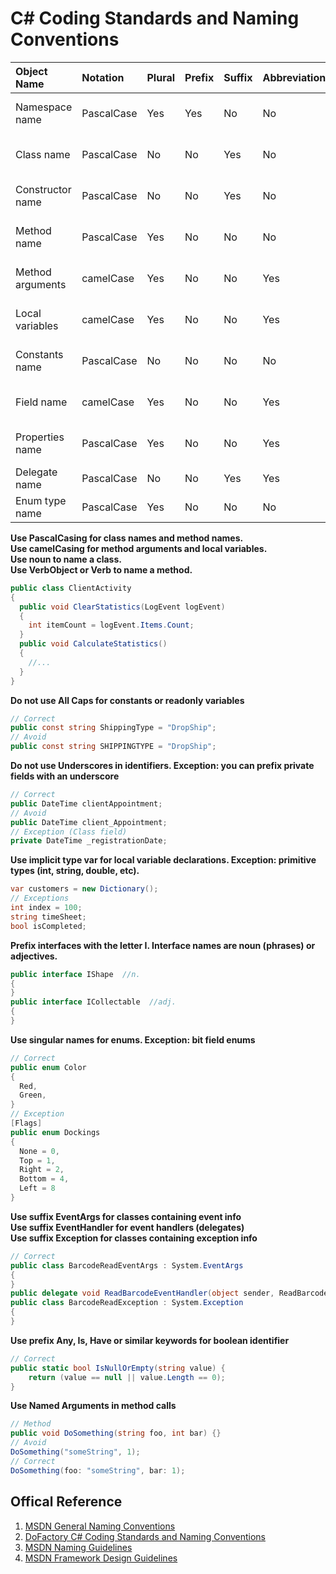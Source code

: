 # C# Coding Standards and Naming Conventions


| Object Name               | Notation   | Plural | Prefix | Suffix | Abbreviation | Char Mask          | Underscores |
|:--------------------------|:-----------|:-------|:-------|:-------|:-------------|:-------------------|:------------|
| Namespace name            | PascalCase | Yes    | Yes    | No     | No           | [A-z][0-9]         | No          |
| Class name                | PascalCase | No     | No     | Yes    | No           | [A-z][0-9]         | No          |
| Constructor name          | PascalCase | No     | No     | Yes    | No           | [A-z][0-9]         | No          |
| Method name               | PascalCase | Yes    | No     | No     | No           | [A-z][0-9]         | No          |
| Method arguments          | camelCase  | Yes    | No     | No     | Yes          | [A-z][0-9]         | No          |
| Local variables           | camelCase  | Yes    | No     | No     | Yes          | [A-z][0-9]         | No          |
| Constants name            | PascalCase | No     | No     | No     | No           | [A-z][0-9]         | No          |
| Field name                | camelCase  | Yes    | No     | No     | Yes          | [A-z][0-9]         | Yes         |
| Properties name           | PascalCase | Yes    | No     | No     | Yes          | [A-z][0-9]         | No          |
| Delegate name             | PascalCase | No     | No     | Yes    | Yes          | [A-z]              | No          |
| Enum type name            | PascalCase | Yes    | No     | No     | No           | [A-z]              | No          |

**Use PascalCasing for class names and method names.**<br/>
**Use camelCasing for method arguments and local variables.**<br/>
**Use noun to name a class.** <br/>
**Use VerbObject or Verb to name a method.**
```csharp
public class ClientActivity
{
  public void ClearStatistics(LogEvent logEvent)
  {
    int itemCount = logEvent.Items.Count;
  }
  public void CalculateStatistics()
  {
    //...
  }
}
```

**Do not use All Caps for constants or readonly variables**
```csharp
// Correct
public const string ShippingType = "DropShip";
// Avoid
public const string SHIPPINGTYPE = "DropShip";
```

**Do not use Underscores in identifiers. Exception: you can prefix private fields with an underscore**
```csharp 
// Correct
public DateTime clientAppointment;  
// Avoid
public DateTime client_Appointment;
// Exception (Class field)
private DateTime _registrationDate;
```

**Use implicit type var for local variable declarations. Exception: primitive types (int, string, double, etc).**
```csharp 
var customers = new Dictionary();
// Exceptions
int index = 100;
string timeSheet;
bool isCompleted;
```

**Prefix interfaces with the letter I. Interface names are noun (phrases) or adjectives.**
```csharp     
public interface IShape  //n.
{
}
public interface ICollectable  //adj.
{
}
```

**Use singular names for enums. Exception: bit field enums**

```csharp 
// Correct
public enum Color
{
  Red,
  Green,
} 
// Exception
[Flags]
public enum Dockings
{
  None = 0,
  Top = 1,
  Right = 2, 
  Bottom = 4,
  Left = 8
}
```

**Use suffix EventArgs for classes containing event info**<br/>
**Use suffix EventHandler for event handlers (delegates)**<br/>
**Use suffix Exception for classes containing exception info**

```csharp 
// Correct
public class BarcodeReadEventArgs : System.EventArgs
{
}
public delegate void ReadBarcodeEventHandler(object sender, ReadBarcodeEventArgs e);
public class BarcodeReadException : System.Exception
{
}
```

**Use prefix Any, Is, Have or similar keywords for boolean identifier**

```csharp 
// Correct
public static bool IsNullOrEmpty(string value) {
    return (value == null || value.Length == 0);
}
```

**Use Named Arguments in method calls**
```csharp
// Method
public void DoSomething(string foo, int bar) {}
// Avoid
DoSomething("someString", 1);
// Correct
DoSomething(foo: "someString", bar: 1);
```


## Offical Reference

1. [MSDN General Naming Conventions](http://msdn.microsoft.com/en-us/library/ms229045(v=vs.110).aspx)
2. [DoFactory C# Coding Standards and Naming Conventions](http://www.dofactory.com/reference/csharp-coding-standards) 
3. [MSDN Naming Guidelines](http://msdn.microsoft.com/en-us/library/xzf533w0%28v=vs.71%29.aspx)
4. [MSDN Framework Design Guidelines](http://msdn.microsoft.com/en-us/library/ms229042.aspx)
